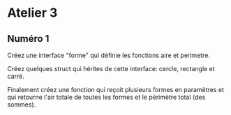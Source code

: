 # Atelier 3

## Numéro 1

Créez une interface "forme" qui définie les fonctions aire et perimetre.

Créez quelques struct qui hérites de cette interface: cercle, rectangle et carré.

Finalement créez une fonction qui reçoit plusieurs formes en paramètres et qui retourne l'air totale de toutes les formes et le périmètre total (des sommes).